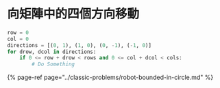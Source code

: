 # 向矩陣中的四個方向移動

```python
row = 0
col = 0
directions = [(0, 1), (1, 0), (0, -1), (-1, 0)]
for drow, dcol in directions:
    if 0 <= row + drow < rows and 0 <= col + dcol < cols:
        # Do Something
```

{% page-ref page="../classic-problems/robot-bounded-in-circle.md" %}

